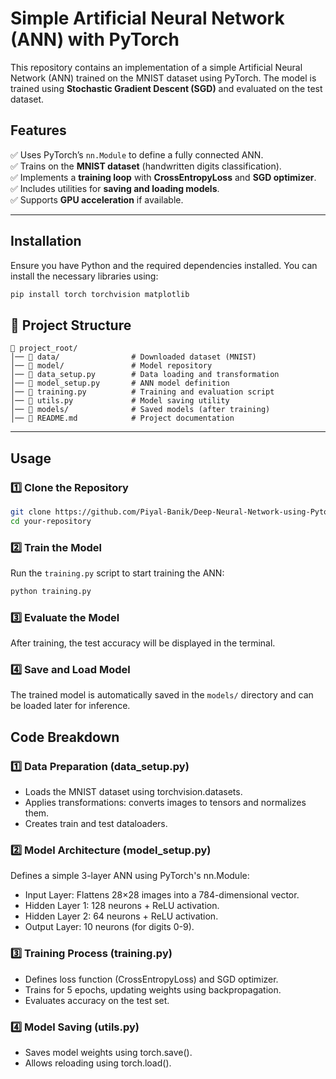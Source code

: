 # Simple Artificial Neural Network (ANN) with PyTorch

This repository contains an implementation of a simple Artificial Neural Network (ANN) trained on the MNIST dataset using PyTorch. The model is trained using **Stochastic Gradient Descent (SGD)** and evaluated on the test dataset.

## Features

✅ Uses PyTorch’s `nn.Module` to define a fully connected ANN.  
✅ Trains on the **MNIST dataset** (handwritten digits classification).  
✅ Implements a **training loop** with **CrossEntropyLoss** and **SGD optimizer**.  
✅ Includes utilities for **saving and loading models**.  
✅ Supports **GPU acceleration** if available.  

---

## Installation

Ensure you have Python and the required dependencies installed. You can install the necessary libraries using:

```bash
pip install torch torchvision matplotlib
```

## 📁 Project Structure

```
📂 project_root/
│── 📂 data/                # Downloaded dataset (MNIST)
│── 📂 model/               # Model repository
│── 📄 data_setup.py        # Data loading and transformation
│── 📄 model_setup.py       # ANN model definition
│── 📄 training.py          # Training and evaluation script
│── 📄 utils.py             # Model saving utility
│── 📄 models/              # Saved models (after training)
│── 📄 README.md            # Project documentation
```

---

## Usage

### 1️⃣ Clone the Repository
```bash
git clone https://github.com/Piyal-Banik/Deep-Neural-Network-using-Pytorch.git
cd your-repository
```

### 2️⃣ Train the Model
Run the `training.py` script to start training the ANN:
```bash
python training.py
```

### 3️⃣ Evaluate the Model
After training, the test accuracy will be displayed in the terminal.

### 4️⃣ Save and Load Model
The trained model is automatically saved in the `models/` directory and can be loaded later for inference.

## Code Breakdown

### 1️⃣ Data Preparation (data_setup.py)
- Loads the MNIST dataset using torchvision.datasets.
- Applies transformations: converts images to tensors and normalizes them. 
- Creates train and test dataloaders.

### 2️⃣ Model Architecture (model_setup.py)

Defines a simple 3-layer ANN using PyTorch's nn.Module:
- Input Layer: Flattens 28×28 images into a 784-dimensional vector.
- Hidden Layer 1: 128 neurons + ReLU activation.
- Hidden Layer 2: 64 neurons + ReLU activation.
- Output Layer: 10 neurons (for digits 0-9).

### 3️⃣ Training Process (training.py)
- Defines loss function (CrossEntropyLoss) and SGD optimizer.
- Trains for 5 epochs, updating weights using backpropagation.
- Evaluates accuracy on the test set.

### 4️⃣ Model Saving (utils.py)
- Saves model weights using torch.save().
- Allows reloading using torch.load().